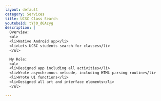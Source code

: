 ```yaml
---
layout: default
category: Services
title: UCSC Class Search
youtubeId: tYjO_dGAzyg
description: |
  Overview:
  <ul>
  <li>Native Android app</li>
  <li>Lets UCSC students search for classes</li>
  </ul>

  My Role:
  <ul>
  <li>Designed app including all activities</li>
  <li>Wrote asynchronous netcode, including HTML parsing routine</li>
  <li>Wrote UI functions</li>
  <li>Designed all art and interface elements</li>
  </ul>

---
```

